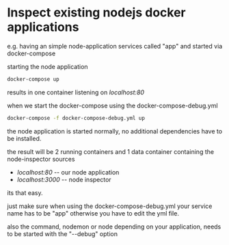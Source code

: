 # Inspect existing nodejs docker applications

e.g. having an simple node-application services called "app" and started via docker-compose

starting the node application
```bash
docker-compose up
```
results in one container listening on _localhost:80_

when we start the docker-compose using the docker-compose-debug.yml

```bash
docker-compose -f docker-compose-debug.yml up
```

the node application is started normally, no additional dependencies have to be installed.

the result will be 2 running containers and 1 data container containing the node-inspector sources

- _localhost:80_   -- our node application
- _localhost:3000_ -- node inspector

its that easy.

just make sure when using the docker-compose-debug.yml your service name has to be "app" otherwise you have to edit the yml file.

also the command, nodemon or node depending on your application, needs to be started with the "--debug" option
